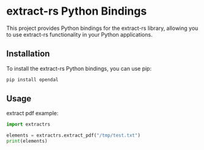 # extract-rs Python Bindings

This project provides Python bindings for the extract-rs library, allowing you to use extract-rs functionality in your Python applications.

## Installation

To install the extract-rs Python bindings, you can use pip:

```bash
pip install opendal
```

## Usage

extract pdf example:

```python
import extractrs

elements = extractrs.extract_pdf("/tmp/test.txt")
print(elements)
```
